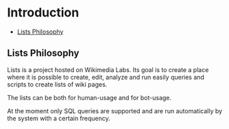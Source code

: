 # Introduction

- [Lists Philosophy](#lists-philosophy)

<a name="lists-philosophy"></a>
## Lists Philosophy

Lists is a project hosted on Wikimedia Labs. Its goal is to create a place where it is possible to create, edit, analyze and run easily queries and scripts to create lists of wiki pages.

The lists can be both for human-usage and for bot-usage.

At the moment only SQL queries are supported and are run automatically by the system with a certain frequency.
